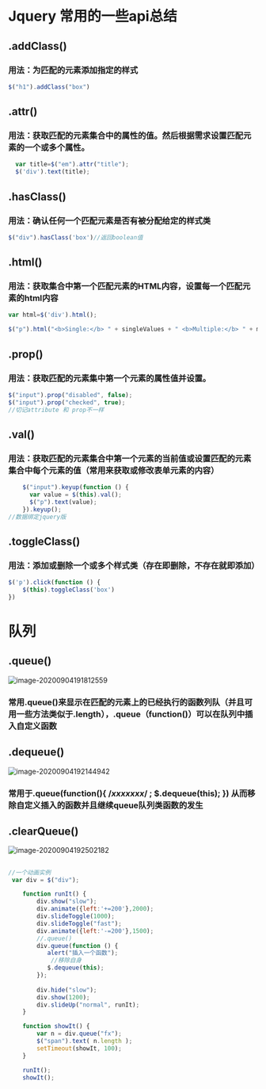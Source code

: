 # Jquery 常用的一些api总结

## .addClass()

### 用法：为匹配的元素添加指定的样式

```javascript
$("h1").addClass("box")
```

## .attr()

### 用法：获取匹配的元素集合中的属性的值。然后根据需求设置匹配元素的一个或多个属性。

```javascript
  var title=$("em").attr("title");
  $('div').text(title);
```

## .hasClass()

### 用法：确认任何一个匹配元素是否有被分配给定的样式类

```javascript
$("div").hasClass('box')//返回boolean值
```

## .html()

### 用法：获取集合中第一个匹配元素的HTML内容，设置每一个匹配元素的html内容

```javascript
var html=$('div').html();

$("p").html("<b>Single:</b> " + singleValues + " <b>Multiple:</b> " + multipleValues.join(", ")); }
```


## .prop()

### 用法：获取匹配的元素集中第一个元素的属性值并设置。

```javascript
$("input").prop("disabled", false);
$("input").prop("checked", true);
//切记attribute 和 prop不一样
```

## .val()

### 用法：获取匹配的元素集合中第一个元素的当前值或设置匹配的元素集合中每个元素的值（常用来获取或修改表单元素的内容）

```javascript
    $("input").keyup(function () {
      var value = $(this).val();
      $("p").text(value);
    }).keyup();
//数据绑定jquery版
```

## .toggleClass()

### 用法：添加或删除一个或多个样式类（存在即删除，不存在就即添加）

```javascript
$('p').click(function () {
    $(this).toggleClass('box')
})
```











#  队列

## .queue()

![image-20200904191812559](C:\Users\19823\AppData\Roaming\Typora\typora-user-images\image-20200904191812559.png)

###  常用.queue()来显示在匹配的元素上的已经执行的函数列队（并且可用一些方法类似于.length），.queue（function()）可以在队列中插入自定义函数





##  .dequeue()

![image-20200904192144942](C:\Users\19823\AppData\Roaming\Typora\typora-user-images\image-20200904192144942.png)

###  常用于.queue(function(){ /*xxxxxxx*/    ;  $.dequeue(this);  })  从而移除自定义插入的函数并且继续queue队列类函数的发生



##  .clearQueue()

![image-20200904192502182](C:\Users\19823\AppData\Roaming\Typora\typora-user-images\image-20200904192502182.png)



##  

```javascript
//一个动画实例
 var div = $("div");

    function runIt() {
        div.show("slow");
        div.animate({left:'+=200'},2000);
        div.slideToggle(1000);
        div.slideToggle("fast");
        div.animate({left:'-=200'},1500);
        //.queue()
        div.queue(function () {
           alert("插入一个函数");
            //移除自身
           $.dequeue(this);
        });
        
        div.hide("slow");
        div.show(1200);
        div.slideUp("normal", runIt);
    }

    function showIt() {
        var n = div.queue("fx");
        $("span").text( n.length );
        setTimeout(showIt, 100);
    }

    runIt();
    showIt();
```

